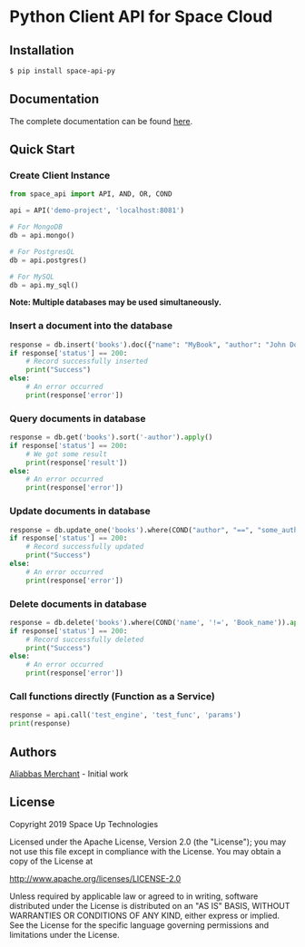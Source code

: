 # Python Client API for Space Cloud

## Installation
```bash
$ pip install space-api-py
```

## Documentation
The complete documentation can be found [here](https://spaceuptech.com/docs).

## Quick Start

### Create Client Instance

```python
from space_api import API, AND, OR, COND

api = API('demo-project', 'localhost:8081')

# For MongoDB
db = api.mongo()

# For PostgresQL
db = api.postgres()

# For MySQL
db = api.my_sql()
```
**Note: Multiple databases may be used simultaneously.**

### Insert a document into the database
```python
response = db.insert('books').doc({"name": "MyBook", "author": "John Doe"}).apply()
if response['status'] == 200:
    # Record successfully inserted
    print("Success")
else:
    # An error occurred
    print(response['error'])
```

### Query documents in database
```python
response = db.get('books').sort('-author').apply()
if response['status'] == 200:
    # We got some result
    print(response['result'])
else:
    # An error occurred
    print(response['error'])
```

### Update documents in database
```python
response = db.update_one('books').where(COND("author", "==", "some_author")).set({"author": "myself"}).apply()
if response['status'] == 200:
    # Record successfully updated
    print("Success")
else:
    # An error occurred
    print(response['error'])
```

### Delete documents in database
```python
response = db.delete('books').where(COND('name', '!=', 'Book_name')).apply()
if response['status'] == 200:
    # Record successfully deleted
    print("Success")
else:
    # An error occurred
    print(response['error'])
```

### Call functions directly (Function as a Service) 
```python
response = api.call('test_engine', 'test_func', 'params')
print(response)
```

## Authors
[Aliabbas Merchant](https://github.com/AliabbasMerchant) - Initial work

## License

Copyright 2019 Space Up Technologies

Licensed under the Apache License, Version 2.0 (the "License"); you may not use this file except in compliance with the License. You may obtain a copy of the License at

http://www.apache.org/licenses/LICENSE-2.0

Unless required by applicable law or agreed to in writing, software distributed under the License is distributed on an "AS IS" BASIS, WITHOUT WARRANTIES OR CONDITIONS OF ANY KIND, either express or implied. See the License for the specific language governing permissions and limitations under the License.